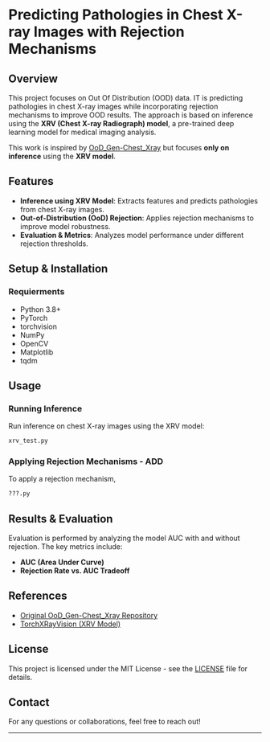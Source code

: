 # Predicting Pathologies in Chest X-ray Images with Rejection Mechanisms

## Overview
This project focuses on Out Of Distribution (OOD) data. IT is predicting pathologies in chest X-ray images while incorporating rejection mechanisms to improve OOD results. The approach is based on inference using the **XRV (Chest X-ray Radiograph) model**, a pre-trained deep learning model for medical imaging analysis. 

This work is inspired by [OoD_Gen-Chest_Xray](https://github.com/etetteh/OoD_Gen-Chest_Xray) but focuses **only on inference** using the **XRV model**.

## Features
- **Inference using XRV Model**: Extracts features and predicts pathologies from chest X-ray images.
- **Out-of-Distribution (OoD) Rejection**: Applies rejection mechanisms to improve model robustness.
- **Evaluation & Metrics**: Analyzes model performance under different rejection thresholds.

## Setup & Installation
### Requierments
- Python 3.8+
- PyTorch
- torchvision
- NumPy
- OpenCV
- Matplotlib
- tqdm

## Usage
### Running Inference
Run inference on chest X-ray images using the XRV model:
```bash
xrv_test.py 
```

### Applying Rejection Mechanisms - ADD
To apply a rejection mechanism,
```bash
???.py 
```

## Results & Evaluation
Evaluation is performed by analyzing the model AUC with and without rejection. The key metrics include:
- **AUC (Area Under Curve)**
- **Rejection Rate vs. AUC Tradeoff**

## References
- [Original OoD_Gen-Chest_Xray Repository](https://github.com/etetteh/OoD_Gen-Chest_Xray)
- [TorchXRayVision (XRV Model)](https://github.com/mlmed/torchxrayvision)

## License
This project is licensed under the MIT License - see the [LICENSE](LICENSE) file for details.

## Contact
For any questions or collaborations, feel free to reach out!

---
